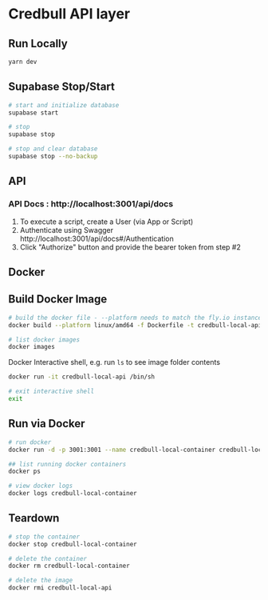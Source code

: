 # Credbull API layer

## Run Locally

```bash
yarn dev
```

## Supabase Stop/Start

```bash
# start and initialize database
supabase start
```

```bash
# stop
supabase stop
```

```bash
# stop and clear database
supabase stop --no-backup
```

## API

### API Docs : http://localhost:3001/api/docs

1. To execute a script, create a User (via App or Script)
1. Authenticate using Swagger http://localhost:3001/api/docs#/Authentication
1. Click "Authorize" button and provide the bearer token from step #2

## Docker

## Build Docker Image

```bash
# build the docker file - --platform needs to match the fly.io instances.  currently linux/amd64.
docker build --platform linux/amd64 -f Dockerfile -t credbull-local-api ../..

# list docker images
docker images
```

Docker Interactive shell, e.g. run `ls` to see image folder contents

```bash
docker run -it credbull-local-api /bin/sh

# exit interactive shell
exit
```

## Run via Docker

```bash
# run docker
docker run -d -p 3001:3001 --name credbull-local-container credbull-local-api

## list running docker containers
docker ps

# view docker logs
docker logs credbull-local-container
```

## Teardown

```bash
# stop the container
docker stop credbull-local-container

# delete the container
docker rm credbull-local-container

# delete the image
docker rmi credbull-local-api
```

